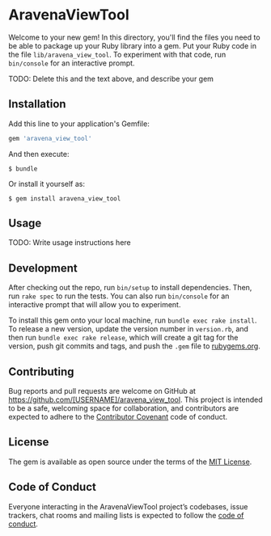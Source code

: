 # AravenaViewTool

Welcome to your new gem! In this directory, you'll find the files you need to be able to package up your Ruby library into a gem. Put your Ruby code in the file `lib/aravena_view_tool`. To experiment with that code, run `bin/console` for an interactive prompt.

TODO: Delete this and the text above, and describe your gem

## Installation

Add this line to your application's Gemfile:

```ruby
gem 'aravena_view_tool'
```

And then execute:

    $ bundle

Or install it yourself as:

    $ gem install aravena_view_tool

## Usage

TODO: Write usage instructions here

## Development

After checking out the repo, run `bin/setup` to install dependencies. Then, run `rake spec` to run the tests. You can also run `bin/console` for an interactive prompt that will allow you to experiment.

To install this gem onto your local machine, run `bundle exec rake install`. To release a new version, update the version number in `version.rb`, and then run `bundle exec rake release`, which will create a git tag for the version, push git commits and tags, and push the `.gem` file to [rubygems.org](https://rubygems.org).

## Contributing

Bug reports and pull requests are welcome on GitHub at https://github.com/[USERNAME]/aravena_view_tool. This project is intended to be a safe, welcoming space for collaboration, and contributors are expected to adhere to the [Contributor Covenant](http://contributor-covenant.org) code of conduct.

## License

The gem is available as open source under the terms of the [MIT License](http://opensource.org/licenses/MIT).

## Code of Conduct

Everyone interacting in the AravenaViewTool project’s codebases, issue trackers, chat rooms and mailing lists is expected to follow the [code of conduct](https://github.com/[USERNAME]/aravena_view_tool/blob/master/CODE_OF_CONDUCT.md).
